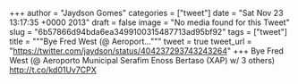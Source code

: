 
+++
author = "Jaydson Gomes"
categories = ["tweet"]
date = "Sat Nov 23 13:17:35 +0000 2013"
draft = false
image = "No media found for this Tweet"
slug = "6b57866d94bda6ea3499100315487713ad95bf92"
tags = ["tweet"]
title = """Bye Fred West (@ Aeroport..."""
tweet = true
tweet_url = "https://twitter.com/jaydson/status/404237293743243264"
+++
Bye Fred West (@ Aeroporto Municipal Serafim Enoss Bertaso (XAP) w/ 3 others) http://t.co/kd01Uv7CPX
